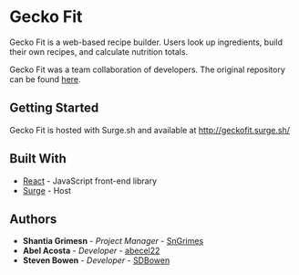 # Gecko Fit

Gecko Fit is a web-based recipe builder. Users look up ingredients, build their own recipes, and calculate nutrition totals.

Gecko Fit was a team collaboration of developers. The original repository can be found [here](https://github.com/chingu-voyage4/Geckos-Team-0).

## Getting Started

Gecko Fit is hosted with Surge.sh and available at http://geckofit.surge.sh/

## Built With

- [React](https://reactjs.org/) - JavaScript front-end library
- [Surge](https://surge.sh/) - Host

## Authors

- **Shantia Grimesn** - _Project Manager_ - [SnGrimes](https://github.com/SnGrimes)
- **Abel Acosta** - _Developer_ - [abecel22](https://github.com/abecel22)
- **Steven Bowen** - _Developer_ - [SDBowen](https://github.com/SDBowen)
